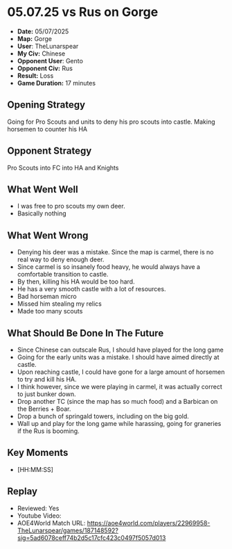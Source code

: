 # 05.07.25 vs Rus on Gorge

- **Date:** 05/07/2025
- **Map:** Gorge
- **User**: TheLunarspear
- **My Civ:** Chinese
- **Opponent User**: Gento
- **Opponent Civ:** Rus
- **Result:** Loss
- **Game Duration:** 17 minutes

## Opening Strategy
Going for Pro Scouts and units to deny his pro scouts into castle.
Making horsemen to counter his HA

## Opponent Strategy
Pro Scouts into FC into HA and Knights

## What Went Well
- I was free to pro scouts my own deer.
- Basically nothing

## What Went Wrong
- Denying his deer was a mistake. Since the map is carmel, there is no real way to deny enough deer.
- Since carmel is so insanely food heavy, he would always have a comfortable transition to castle.
- By then, killing his HA would be too hard.
- He has a very smooth castle with a lot of resources.
- Bad horseman micro
- Missed him stealing my relics
- Made too many scouts

## What Should Be Done In The Future
- Since Chinese can outscale Rus, I should have played for the long game
- Going for the early units was a mistake. I should have aimed directly at castle.
- Upon reaching castle, I could have gone for a large amount of horsemen to try and kill his HA.
- I think however, since we were playing in carmel, it was actually correct to just bunker down.
- Drop another TC (since the map has so much food) and a Barbican on the Berries + Boar.
- Drop a bunch of springald towers, including on the big gold.
- Wall up and play for the long game while harassing, going for graneries if the Rus is booming.

## Key Moments
- [HH:MM:SS] 

## Replay
- Reviewed: Yes
- Youtube Video:
- AOE4World Match URL: https://aoe4world.com/players/22969958-TheLunarspear/games/187148592?sig=5ad6078ceff74b2d5c17cfc423c0497f5057d013